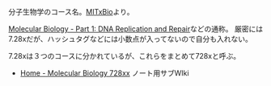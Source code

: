 分子生物学のコース名。[MITxBio](MITxBio.md)より。

[Molecular Biology - Part 1: DNA Replication and Repair](https://www.edx.org/course/molecular-biology-part-1-dna-replication-and-repair)などの通称。 厳密には7.28xだが、ハッシュタグなどには小数点が入ってないので自分も入れない。

7.28xは３つのコースに分かれているが、これらをまとめて728xと呼ぶ。

- [Home - Molecular Biology 728xx](https://karino2.github.io/MolecularBiology728x/Home) ノート用サブWIki